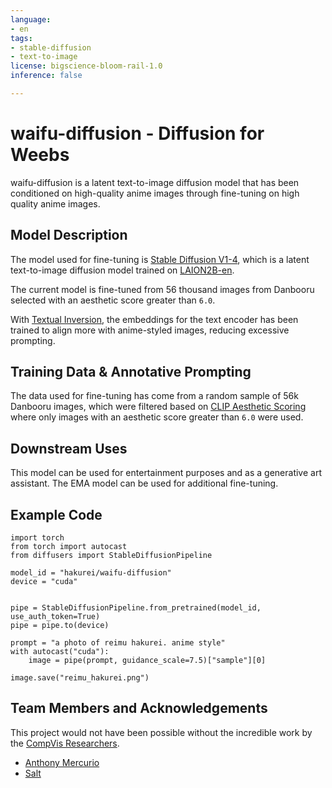 ```yaml
---
language:
- en
tags:
- stable-diffusion
- text-to-image
license: bigscience-bloom-rail-1.0
inference: false

---
```


# waifu-diffusion - Diffusion for Weebs

waifu-diffusion is a latent text-to-image diffusion model that has been conditioned on high-quality anime images through fine-tuning on high quality anime images.

## Model Description

The model used for fine-tuning is [Stable Diffusion V1-4](https://huggingface.co/CompVis/stable-diffusion-v1-4), which is a latent text-to-image diffusion model trained on [LAION2B-en](https://huggingface.co/datasets/laion/laion2B-en).

The current model is fine-tuned from 56 thousand images from Danbooru selected with an aesthetic score greater than `6.0`.

With [Textual Inversion](https://github.com/rinongal/textual_inversion), the embeddings for the text encoder has been trained to align more with anime-styled images, reducing excessive prompting.

## Training Data & Annotative Prompting

The data used for fine-tuning has come from a random sample of 56k Danbooru images, which were filtered based on [CLIP Aesthetic Scoring](https://github.com/christophschuhmann/improved-aesthetic-predictor) where only images with an aesthetic score greater than `6.0` were used.

## Downstream Uses

This model can be used for entertainment purposes and as a generative art assistant. The EMA model can be used for additional fine-tuning.

## Example Code

```
import torch
from torch import autocast
from diffusers import StableDiffusionPipeline

model_id = "hakurei/waifu-diffusion"
device = "cuda"


pipe = StableDiffusionPipeline.from_pretrained(model_id, use_auth_token=True)
pipe = pipe.to(device)

prompt = "a photo of reimu hakurei. anime style"
with autocast("cuda"):
    image = pipe(prompt, guidance_scale=7.5)["sample"][0]  
    
image.save("reimu_hakurei.png")
```

## Team Members and Acknowledgements

This project would not have been possible without the incredible work by the [CompVis Researchers](https://ommer-lab.com/).

- [Anthony Mercurio](https://github.com/harubaru)
- [Salt](https://github.com/sALTaccount/)